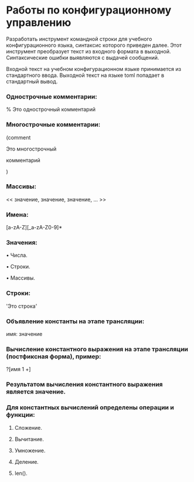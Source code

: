 # Работы по конфигурационному управлению

Разработать инструмент командной строки для учебного конфигурационного языка, синтаксис которого приведен далее. Этот инструмент преобразует текст из входного формата в выходной. Синтаксические ошибки выявляются с выдачей сообщений.

Входной текст на учебном конфигурационном языке принимается из стандартного ввода. Выходной текст на языке toml попадает в стандартный вывод.

### Однострочные комментарии:
% Это однострочный комментарий

### Многострочные комментарии:

(comment

Это многострочный

комментарий

)

### Массивы:
<< значение, значение, значение, ... >>

### Имена:
[a-zA-Z][_a-zA-Z0-9]*

### Значения:

• Числа.

• Строки.

• Массивы.

### Строки:
'Это строка'

### Объявление константы на этапе трансляции:
имя: значение

### Вычисление константного выражения на этапе трансляции (постфиксная форма), пример:
?[имя 1 +]

### Результатом вычисления константного выражения является значение.

### Для константных вычислений определены операции и функции:

1. Сложение.

2. Вычитание.
 
3. Умножение.

4. Деление.

5. len().
